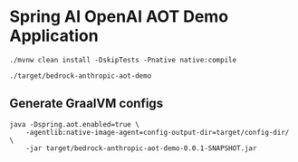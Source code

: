 # Spring AI OpenAI AOT Demo Application

```
./mvnw clean install -DskipTests -Pnative native:compile
```

```
./target/bedrock-anthropic-aot-demo
```

## Generate GraalVM configs

```
java -Dspring.aot.enabled=true \
    -agentlib:native-image-agent=config-output-dir=target/config-dir/ \
    -jar target/bedrock-anthropic-aot-demo-0.0.1-SNAPSHOT.jar
```